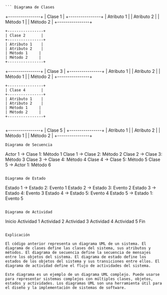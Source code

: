 ```
``` Diagrama de Clases

```
+----------------+
| Clase 1       |
+----------------+
| Atributo 1    |
| Atributo 2    |
| Método 1     |
| Método 2     |
+----------------+

```
+----------------+
| Clase 2       |
+----------------+
| Atributo 1    |
| Atributo 2    |
| Método 1     |
| Método 2     |
+----------------+

```
+----------------+
| Clase 3       |
+----------------+
| Atributo 1    |
| Atributo 2    |
| Método 1     |
| Método 2     |
+----------------+

```
+----------------+
| Clase 4       |
+----------------+
| Atributo 1    |
| Atributo 2    |
| Método 1     |
| Método 2     |
+----------------+


```
+----------------+
| Clase 5       |
+----------------+
| Atributo 1    |
| Atributo 2    |
| Método 1     |
| Método 2     |
+----------------+

```
Diagrama de Secuencia

```
Actor 1 -> Clase 1: Método 1
Clase 1 -> Clase 2: Método 2
Clase 2 -> Clase 3: Método 3
Clase 3 -> Clase 4: Método 4
Clase 4 -> Clase 5: Método 5
Clase 5 -> Actor 1: Método 6
```

Diagrama de Estado

```
Estado 1 -> Estado 2: Evento 1
Estado 2 -> Estado 3: Evento 2
Estado 3 -> Estado 4: Evento 3
Estado 4 -> Estado 5: Evento 4
Estado 5 -> Estado 1: Evento 5
```

Diagrama de Actividad

```
Inicio
Actividad 1
Actividad 2
Actividad 3
Actividad 4
Actividad 5
Fin
```

Explicación

El código anterior representa un diagrama UML de un sistema. El diagrama de clases define las clases del sistema, sus atributos y métodos. El diagrama de secuencia define la secuencia de mensajes entre los objetos del sistema. El diagrama de estado define los estados de los objetos del sistema y sus transiciones entre ellos. El diagrama de actividad define el flujo de actividades del sistema.

Este diagrama es un ejemplo de un diagrama UML complejo. Puede usarse para representar sistemas complejos con múltiples clases, objetos, estados y actividades. Los diagramas UML son una herramienta útil para el diseño y la implementación de sistemas de software.